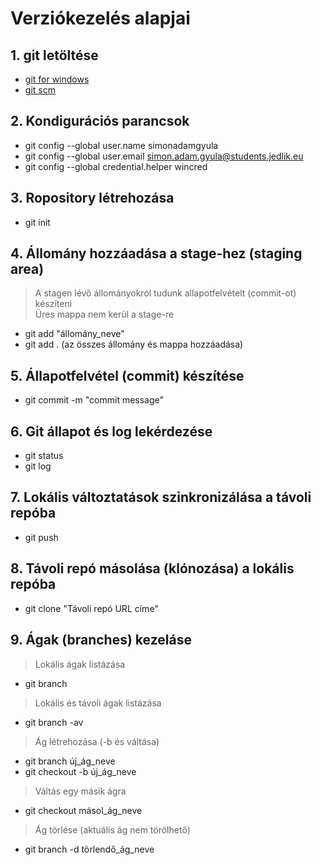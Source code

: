 # Verziókezelés alapjai
## 1. git letöltése
- [git for windows](https://gitforwindows.org/)
- [git scm](https://git-scm.com/)
## 2. Kondigurációs parancsok
- git config --global user.name simonadamgyula
- git config --global user.email simon.adam.gyula@students.jedlik.eu
- git config --global credential.helper wincred
## 3. Ropository létrehozása
- git init
## 4. Állomány hozzáadása a stage-hez (staging area)
> A stagen lévő állományokról tudunk allapotfelvételt (commit-ot) készíteni  
> Üres mappa nem kerül a stage-re
- git add "állomány_neve"
- git add . (az összes állomány és mappa hozzáadása)
## 5. Állapotfelvétel (commit) készítése
- git commit -m "commit message"
## 6. Git állapot és log lekérdezése
- git status
- git log
## 7. Lokális változtatások szinkronizálása a távoli repóba
- git push
## 8. Távoli repó másolása (klónozása) a lokális repóba
- git clone "Távoli repó URL címe"
## 9. Ágak (branches) kezeláse
> Lokális ágak listázása
- git branch
> Lokális és távoli ágak listázása
- git branch -av
> Ág létrehozása (-b és váltása)
- git branch új_ág_neve
- git checkout -b új_ág_neve
> Váltás egy másik ágra
- git checkout másol_ág_neve
> Ág törlése (aktuális ág nem törölhető)
- git branch -d törlendő_ág_neve